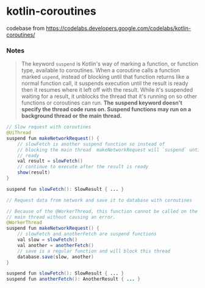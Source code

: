 # kotlin-coroutines
codebase from https://codelabs.developers.google.com/codelabs/kotlin-coroutines/

### Notes

>The keyword `suspend` is Kotlin's way of marking a function,
or function type, available to coroutines.
When a coroutine calls a function marked `uspend`,
instead of blocking until that function returns like a
normal function call, it suspends execution until the result
is ready then it resumes where it left off with the result.
While it's suspended waiting for a result, it unblocks the thread that it's running on so other functions or coroutines can run.
**The suspend keyword doesn't specify the thread code runs on. Suspend functions may run on a background thread or the main thread.**

```java
// Slow request with coroutines
@UiThread
suspend fun makeNetworkRequest() {
    // slowFetch is another suspend function so instead of
    // blocking the main thread  makeNetworkRequest will `suspend` until the result is
    // ready
    val result = slowFetch()
    // continue to execute after the result is ready
    show(result)
}

suspend fun slowFetch(): SlowResult { ... }
```


```java
// Request data from network and save it to database with coroutines

// Because of the @WorkerThread, this function cannot be called on the
// main thread without causing an error.
@WorkerThread
suspend fun makeNetworkRequest() {
    // slowFetch and anotherFetch are suspend functions
    val slow = slowFetch()
    val another = anotherFetch()
    // save is a regular function and will block this thread
    database.save(slow, another)
}

suspend fun slowFetch(): SlowResult { ... }
suspend fun anotherFetch(): AnotherResult { ... }
```

